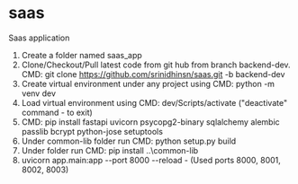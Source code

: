 # saas
Saas application

1. Create a folder named saas_app
2. Clone/Checkout/Pull latest code from git hub from branch backend-dev. CMD: git clone https://github.com/srinidhinsn/saas.git -b backend-dev
3. Create virtual environment under any project using CMD: python -m venv dev
4. Load virtual environment using CMD: dev/Scripts/activate ("deactivate" command - to exit) 
5. CMD: pip install fastapi uvicorn psycopg2-binary sqlalchemy alembic passlib bcrypt python-jose setuptools
6. Under common-lib folder run CMD: python setup.py build
7. Under  folder run CMD: pip install ..\common-lib
8. uvicorn app.main:app --port 8000 --reload - (Used ports 8000, 8001, 8002, 8003) 